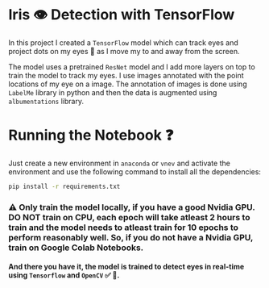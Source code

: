 # Iris 👁 Detection with TensorFlow

In this project I created a `TensorFlow` model which can track eyes and project dots on my eyes 👀 as I move my to and away from the screen.

The model uses a pretrained `ResNet` model and I add more layers on top to train the model to track my eyes. I use images annotated with the point locations of my eye on a image. The annotation of images is done using `LabelMe` library in python and then the data is augmented using `albumentations` library.

# Running the Notebook ❓

Just create a new environment in `anaconda` or `vnev` and activate the environment and use the following command to install all the dependencies:

```Bash
pip install -r requirements.txt
```

### ⚠ Only train the model locally, if you have a good Nvidia GPU. **DO NOT** train on CPU, each epoch will take atleast 2 hours to train and the model needs to atleast train for 10 epochs to perform reasonably well. So, if you do not have a Nvidia GPU, train on Google Colab Notebooks.

#### And there you have it, the model is trained to detect eyes in real-time using `Tensorflow` and `OpenCV` ✅ 🏁.
